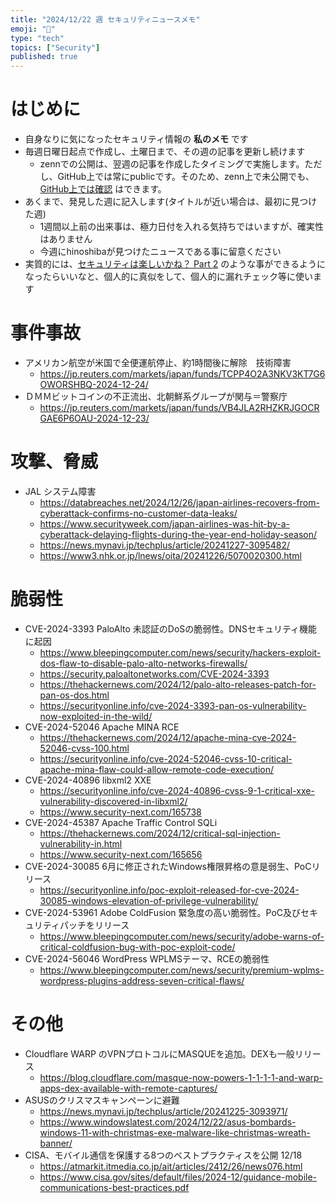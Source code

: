 ```yaml
---
title: "2024/12/22 週 セキュリティニュースメモ"
emoji: "🔖"
type: "tech"
topics: ["Security"]
published: true
---
```


# はじめに
* 自身なりに気になったセキュリティ情報の **私のメモ** です
* 毎週日曜日起点で作成し、土曜日まで、その週の記事を更新し続けます
    * zennでの公開は、翌週の記事を作成したタイミングで実施します。ただし、GitHub上では常にpublicです。そのため、zenn上で未公開でも、[GitHub上では確認](https://github.com/hinoshiba/zenn.dev/tree/main/articles) はできます。
* あくまで、発見した週に記入します(タイトルが近い場合は、最初に見つけた週)
    * 1週間以上前の出来事は、極力日付を入れる気持ちではいますが、確実性はありません
    * 今週にhinoshibaが見つけたニュースである事に留意ください
* 実質的には、[セキュリティは楽しいかね？ Part 2](https://negi.hatenablog.com/) のような事ができるようになったらいいなと、個人的に真似をして、個人的に漏れチェック等に使います

# 事件事故

* アメリカン航空が米国で全便運航停止、約1時間後に解除　技術障害
    * https://jp.reuters.com/markets/japan/funds/TCPP4O2A3NKV3KT7G6OWORSHBQ-2024-12-24/
* ＤＭＭビットコインの不正流出、北朝鮮系グループが関与＝警察庁
    * https://jp.reuters.com/markets/japan/funds/VB4JLA2RHZKRJGOCRGAE6P6OAU-2024-12-23/

# 攻撃、脅威

* JAL システム障害
    * https://databreaches.net/2024/12/26/japan-airlines-recovers-from-cyberattack-confirms-no-customer-data-leaks/
    * https://www.securityweek.com/japan-airlines-was-hit-by-a-cyberattack-delaying-flights-during-the-year-end-holiday-season/
    * https://news.mynavi.jp/techplus/article/20241227-3095482/
    * https://www3.nhk.or.jp/lnews/oita/20241226/5070020300.html

# 脆弱性

* CVE-2024-3393 PaloAlto 未認証のDoSの脆弱性。DNSセキュリティ機能に起因
    * https://www.bleepingcomputer.com/news/security/hackers-exploit-dos-flaw-to-disable-palo-alto-networks-firewalls/
    * https://security.paloaltonetworks.com/CVE-2024-3393
    * https://thehackernews.com/2024/12/palo-alto-releases-patch-for-pan-os-dos.html
    * https://securityonline.info/cve-2024-3393-pan-os-vulnerability-now-exploited-in-the-wild/
* CVE-2024-52046 Apache MINA RCE
    * https://thehackernews.com/2024/12/apache-mina-cve-2024-52046-cvss-100.html
    * https://securityonline.info/cve-2024-52046-cvss-10-critical-apache-mina-flaw-could-allow-remote-code-execution/
* CVE-2024-40896 libxml2 XXE
    * https://securityonline.info/cve-2024-40896-cvss-9-1-critical-xxe-vulnerability-discovered-in-libxml2/
    * https://www.security-next.com/165738
* CVE-2024-45387 Apache Traffic Control SQLi
    * https://thehackernews.com/2024/12/critical-sql-injection-vulnerability-in.html
    * https://www.security-next.com/165656
* CVE-2024-30085 6月に修正されたWindows権限昇格の意是弱生、PoCリリース
    * https://securityonline.info/poc-exploit-released-for-cve-2024-30085-windows-elevation-of-privilege-vulnerability/
* CVE-2024-53961 Adobe ColdFusion 緊急度の高い脆弱性。PoC及びセキュリティパッチをリリース
    * https://www.bleepingcomputer.com/news/security/adobe-warns-of-critical-coldfusion-bug-with-poc-exploit-code/
* CVE-2024-56046 WordPress WPLMSテーマ、RCEの脆弱性
    * https://www.bleepingcomputer.com/news/security/premium-wplms-wordpress-plugins-address-seven-critical-flaws/

# その他

* Cloudflare WARP のVPNプロトコルにMASQUEを追加。DEXも一般リリース
    * https://blog.cloudflare.com/masque-now-powers-1-1-1-1-and-warp-apps-dex-available-with-remote-captures/
* ASUSのクリスマスキャンペーンに避難
    * https://news.mynavi.jp/techplus/article/20241225-3093971/
    * https://www.windowslatest.com/2024/12/22/asus-bombards-windows-11-with-christmas-exe-malware-like-christmas-wreath-banner/
* CISA、モバイル通信を保護する8つのベストプラクティスを公開 12/18
    * https://atmarkit.itmedia.co.jp/ait/articles/2412/26/news076.html
    * https://www.cisa.gov/sites/default/files/2024-12/guidance-mobile-communications-best-practices.pdf

